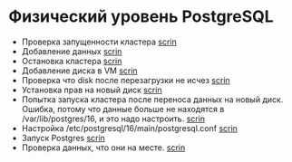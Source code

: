 # Физический уровень PostgreSQL
- Проверка запущенности кластера [scrin](scrins/1.png)
- Добавление данных [scrin](scrins/2.png)
- Остановка кластера [scrin](scrins/3.png)
- Добавление диска в VM [scrin](scrins/4.png)
- Проверка что disk после перезагрузки не исчез [scrin](scrins/5.png)
- Установка прав на новый диск [scrin](scrins/6.png)
- Попытка запуска кластера после переноса данных на новый диск. Ошибка, потому что данные больше не находятся в /var/lib/postgres/16, и это надо настроить.  [scrin](scrins/7.png)
- Настройка /etc/postgresql/16/main/postgresql.conf [scrin](scrins/8.png)
- Запуск Postgres  [scrin](scrins/9.png)
- Проверка данных, что они на месте. [scrin](scrins/10.png)
